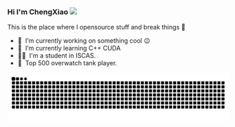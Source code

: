 ### Hi I'm ChengXiao <a href="https://www.gautamkrishnar.com/"><img src="https://media.giphy.com/media/hvRJCLFzcasrR4ia7z/giphy.gif" width="5%"></a>
This is the place where I opensource stuff and break things :rofl:

- 🔭 &nbsp;I’m currently working on something cool :wink:
- 🌱 &nbsp;I’m currently learning C++ CUDA
- 👨‍💻 &nbsp;I'm a student in ISCAS.
- 🚀 &nbsp;Top 500 overwatch tank player.
<picture>
  <source media="(prefers-color-scheme: dark)" srcset="https://raw.githubusercontent.com/caixiao-0725/caixiao-0725/output/github-contribution-grid-snake-dark.svg">
  <source media="(prefers-color-scheme: light)" srcset="https://raw.githubusercontent.com/caixiao-0725/caixiao-0725/output/github-contribution-grid-snake.svg">
  <img alt="github contribution grid snake animation" src="https://raw.githubusercontent.com/caixiao-0725/caixiao-0725/output/github-contribution-grid-snake.svg">
</picture>

